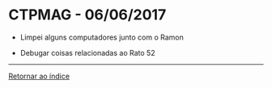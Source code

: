 # CTPMAG - 06/06/2017
 
* Limpei alguns computadores junto com o Ramon

* Debugar coisas relacionadas ao Rato 52

****
 
[Retornar ao índice](https://github.com/vittorfp/Open-Lab-Book/blob/master/README.md "Oi")

